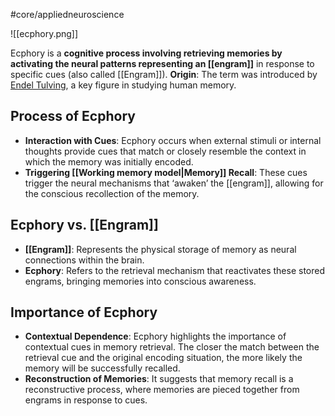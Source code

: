 #core/appliedneuroscience

![[ecphory.png]]

Ecphory is a **cognitive process involving retrieving memories by activating the neural patterns representing an [[engram]]** in response to specific cues (also called [[Engram]]). **Origin**: The term was introduced by [Endel Tulving](https://en.wikipedia.org/wiki/Endel_Tulving), a key figure in studying human memory.

## Process of Ecphory

- **Interaction with Cues**: Ecphory occurs when external stimuli or internal thoughts provide cues that match or closely resemble the context in which the memory was initially encoded.
- **Triggering [[Working memory model|Memory]] Recall**: These cues trigger the neural mechanisms that ‘awaken’ the [[engram]], allowing for the conscious recollection of the memory.

## Ecphory vs. [[Engram]]

- **[[Engram]]**: Represents the physical storage of memory as neural connections within the brain.
- **Ecphory**: Refers to the retrieval mechanism that reactivates these stored engrams, bringing memories into conscious awareness.

## Importance of Ecphory

- **Contextual Dependence**: Ecphory highlights the importance of contextual cues in memory retrieval. The closer the match between the retrieval cue and the original encoding situation, the more likely the memory will be successfully recalled.
- **Reconstruction of Memories**: It suggests that memory recall is a reconstructive process, where memories are pieced together from engrams in response to cues.
